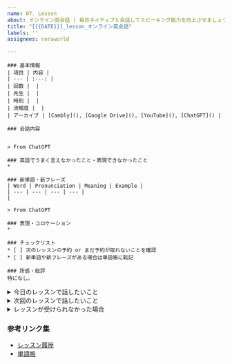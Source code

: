 ```yaml
---
name: 07. Lesson
about: オンライン英会話 | 毎日ネイティブと会話してスピーキング能力を向上させましょう
title: "[{{DATE}}]_lesson_オンライン英会話"
labels: ''
assignees: noraworld

---
```


```
### 基本情報
| 項目 | 内容 |
| --- | :---: |
| 回数 |  |
| 先生 |  |
| 時刻 |  |
| 流暢度 |  |
| アーカイブ | [Cambly](), [Google Drive](), [YouTube](), [ChatGPT]() |

### 会話内容


> From ChatGPT

### 英語でうまく言えなかったこと・表現できなかったこと
* 

### 新単語・新フレーズ
| Word | Pronunciation | Meaning | Example |
| --- | --- | --- | --- |
| 

> From ChatGPT

### 表現・コロケーション
* 

### チェックリスト
* [ ] 次のレッスンの予約 or まだ予約が取れないことを確認
* [ ] 新単語や新フレーズがある場合は単語帳に転記

### 所感・総評
特になし。
```



<details>
<summary>今日のレッスンで話したいこと</summary>

```
### 今日のレッスンで話したいこと
> 
```
</details>



<details>
<summary>次回のレッスンで話したいこと</summary>

```
### 次回のレッスンで話したいこと
> 
```
</details>



<details>
<summary>レッスンが受けられなかった場合</summary>

```
### 基本情報
| 項目 | 内容 |
| --- | :---: |
| 先生（予定） |  |
| 時刻（予約時間） |  |

### チェックリスト
* [ ] 代わりのレッスンを予約
* [ ] 次のレッスンの予約 or まだ予約が取れないことを確認

### レッスンを受けられなかった理由

```
</details>



### 参考リンク集
* [レッスン履歴](https://github.com/noraworld/diary-templates/tree/main/templates/lesson)
* [単語帳](https://github.com/noraworld/memo/blob/main/Atsueigo%20School/%E5%8D%98%E8%AA%9E/wordbook.md)
